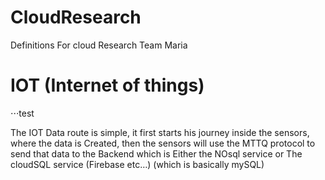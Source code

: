 # CloudResearch
Definitions For cloud Research 
Team Maria

# IOT (Internet of things)

⋅⋅⋅test

The IOT Data route is simple, it first starts his journey inside the sensors, where the data is Created, then the sensors will use the MTTQ protocol to send that data to the Backend which is Either the NOsql service or The cloudSQL service (Firebase etc…) (which is basically mySQL)


